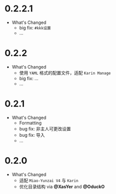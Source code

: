 # 0.2.2.1

* What's Changed
  * big fix: `#kkk设置`
  * ...
  
# 0.2.2

* What's Changed
  * 使用 `YAML` 格式的配置文件，适配 `Karin Manage`
  * big fix: ...
  * ...
  
# 0.2.1

* What's Changed
  * Formatting
  * bug fix: 非主人可更改设置
  * bug fix: 导入
  * ...

# 0.2.0

* What's Changed
  * 适配 `Miao-Yunzai V4` 与 `Karin`
  * 优化目录结构 via **@XasYer** and **@OduckO**
